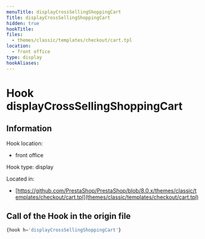 ```yaml
---
menuTitle: displayCrossSellingShoppingCart
Title: displayCrossSellingShoppingCart
hidden: true
hookTitle: 
files:
  - themes/classic/templates/checkout/cart.tpl
location:
  - front office
type: display
hookAliases:
---
```


# Hook displayCrossSellingShoppingCart

## Information

Hook location:
  - front office

Hook type: display

Located in: 
  - [https://github.com/PrestaShop/PrestaShop/blob/8.0.x/themes/classic/templates/checkout/cart.tpl](themes/classic/templates/checkout/cart.tpl)

## Call of the Hook in the origin file

```php
{hook h='displayCrossSellingShoppingCart'}
```